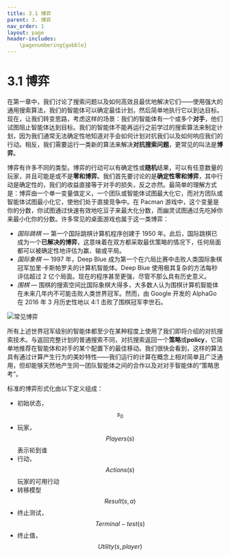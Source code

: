```yaml
---
title: 3.1 博弈
parent: 3. 博弈
nav_order: 1
layout: page
header-includes:
    \pagenumbering{gobble}
---
```


# 3.1 博弈

在第一章中，我们讨论了搜索问题以及如何高效且最优地解决它们——使用强大的通用搜索算法，我们的智能体可以确定最佳计划，然后简单地执行它以到达目标。现在，让我们转变思路，考虑这样的场景：我们的智能体有一个或多个**对手**，他们试图阻止智能体达到目标。我们的智能体不能再运行之前学过的搜索算法来制定计划，因为我们通常无法确定性地知道对手会如何计划对抗我们以及如何响应我们的行动。相反，我们需要运行一类新的算法来解决**对抗搜索问题**，更常见的叫法是**博弈**。


博弈有许多不同的类型。博弈的行动可以有确定性或**随机**结果，可以有任意数量的玩家，并且可能是或不是**零和博弈**。我们首先要讨论的是**确定性零和博弈**，其中行动是确定性的，我们的收益直接等于对手的损失，反之亦然。最简单的理解方式是：博弈由一个单一变量值定义，一个团队或智能体试图最大化它，而对方团队或智能体试图最小化它，使他们处于直接竞争中。在 Pacman 游戏中，这个变量是你的分数，你试图通过快速有效地吃豆子来最大化分数，而幽灵试图通过先吃掉你来最小化你的分数。许多常见的桌面游戏也属于这一类博弈：


- *国际跳棋* — 第一个国际跳棋计算机程序创建于 1950 年。此后，国际跳棋已成为一个**已解决的博弈**，这意味着在双方都采取最优策略的情况下，任何局面都可以被确定性地评估为赢、输或平局。
- *国际象棋* — 1997 年，Deep Blue 成为第一个在六局比赛中击败人类国际象棋冠军加里·卡斯帕罗夫的计算机智能体。Deep Blue 使用极其复杂的方法每秒评估超过 2 亿个局面。现在的程序甚至更强，尽管不那么具有历史意义。
- *围棋* — 围棋的搜索空间比国际象棋大得多，大多数人认为围棋计算机智能体在未来几年内不可能击败人类世界冠军。然而，由 Google 开发的 AlphaGo 在 2016 年 3 月历史性地以 4:1 击败了围棋冠军李世石。

<img src="{{ site.baseurl }}/assets/images/common-games.png" alt="常见博弈" />


所有上述世界冠军级别的智能体都至少在某种程度上使用了我们即将介绍的对抗搜索技术。与返回完整计划的普通搜索不同，对抗搜索返回一个**策略**或**policy**，它简单地推荐在智能体和对手的某个配置下的最佳移动。我们很快会看到，这样的算法具有通过计算产生行为的美妙特性——我们运行的计算在概念上相对简单且广泛通用，但却能够天然地产生同一团队智能体之间的合作以及对对手智能体的“策略思考”。


标准的博弈形式化由以下定义组成：

- 初始状态， $$s_0$$
- 玩家， $$Players(s)$$ 表示轮到谁
- 行动， $$Actions(s)$$ 玩家的可用行动
- 转移模型 $$Result(s, a)$$
- 终止测试， $$Terminal-test(s)$$
- 终止值， $$Utility(s, player)$$
